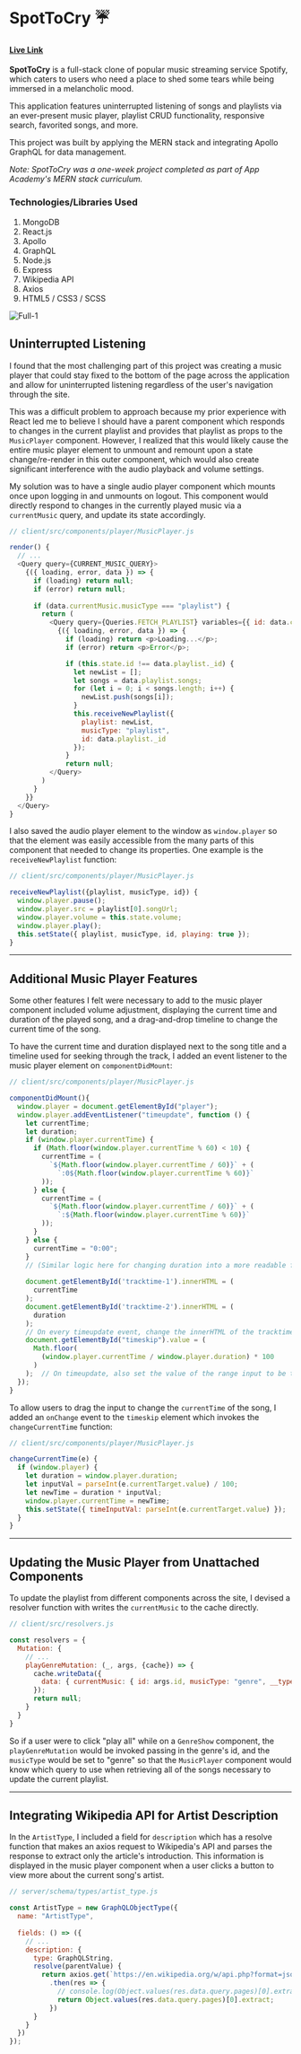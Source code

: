 # SpotToCry :umbrella:


#### **[Live Link](http://spottocry.herokuapp.com)**

**SpotToCry** is a full-stack clone of popular music streaming service Spotify, which caters to users who need a place to shed some tears while being immersed in a melancholic mood. 

This application features uninterrupted listening of songs and playlists via an ever-present music player, playlist CRUD functionality, responsive search, favorited songs, and more. 

This project was built by applying the MERN stack and integrating Apollo GraphQL for data management.

*Note: SpotToCry was a one-week project completed as part of App Academy's MERN stack curriculum.*

### Technologies/Libraries Used
1. MongoDB
2. React.js
3. Apollo
4. GraphQL
4. Node.js
5. Express
6. Wikipedia API
7. Axios
8. HTML5 / CSS3 / SCSS

![Full-1](/client/public/assets/images/README/full-1.png?raw=true)


## Uninterrupted Listening 
I found that the most challenging part of this project was creating a music player that could stay fixed to the bottom of the page across the application and allow for uninterrupted listening regardless of the user's navigation through the site. 

This was a difficult problem to approach because my prior experience with React led me to believe I should have a parent component which responds to changes in the current playlist and provides that playlist as props to the `MusicPlayer` component. However, I realized that this would likely cause the entire music player element to unmount and remount upon a state change/re-render in this outer component, which would also create significant interference with the audio playback and volume settings.

My solution was to have a single audio player component which mounts once upon logging in and unmounts on logout. This component would directly respond to changes in the currently played music via a `currentMusic` query, and update its state accordingly. 

```javascript
// client/src/components/player/MusicPlayer.js

render() {
  // ...
  <Query query={CURRENT_MUSIC_QUERY}>
    {({ loading, error, data }) => {
      if (loading) return null;
      if (error) return null;
      
      if (data.currentMusic.musicType === "playlist") {
        return (
          <Query query={Queries.FETCH_PLAYLIST} variables={{ id: data.currentMusic.id }}>
            {({ loading, error, data }) => {
              if (loading) return <p>Loading...</p>;
              if (error) return <p>Error</p>;

              if (this.state.id !== data.playlist._id) {
                let newList = [];
                let songs = data.playlist.songs;
                for (let i = 0; i < songs.length; i++) {
                  newList.push(songs[i]);
                }
                this.receiveNewPlaylist({
                  playlist: newList,
                  musicType: "playlist",
                  id: data.playlist._id
                });
              }  
              return null;
          </Query>
        )
      }
    }}
  </Query>
}            
```
I also saved the audio player element to the window as `window.player` so that the element was easily accessible from the many parts of this component that needed to change its properties. One example is the `receiveNewPlaylist` function:

```javascript
// client/src/components/player/MusicPlayer.js

receiveNewPlaylist({playlist, musicType, id}) {
  window.player.pause();
  window.player.src = playlist[0].songUrl;
  window.player.volume = this.state.volume;
  window.player.play();
  this.setState({ playlist, musicType, id, playing: true });
}
```

---

## Additional Music Player Features

Some other features I felt were necessary to add to the music player component included volume adjustment, displaying the current time and duration of the played song, and a drag-and-drop timeline to change the current time of the song. 

To have the current time and duration displayed next to the song title and a timeline used for seeking through the track, I added an event listener to the music player element on `componentDidMount`:

```javascript
// client/src/components/player/MusicPlayer.js

componentDidMount(){
  window.player = document.getElementById("player");
  window.player.addEventListener("timeupdate", function () {
    let currentTime;
    let duration;
    if (window.player.currentTime) {
      if (Math.floor(window.player.currentTime % 60) < 10) {
        currentTime = (
          `${Math.floor(window.player.currentTime / 60)}` + (
            `:0${Math.floor(window.player.currentTime % 60)}`
        ));
      } else {
        currentTime = (
          `${Math.floor(window.player.currentTime / 60)}` + (
            `:${Math.floor(window.player.currentTime % 60)}`
        ));
      }
    } else {
      currentTime = "0:00";
    }
    // (Similar logic here for changing duration into a more readable format...)
    
    document.getElementById('tracktime-1').innerHTML = (
      currentTime 
    );
    document.getElementById('tracktime-2').innerHTML = (
      duration
    );
    // On every timeupdate event, change the innerHTML of the tracktime elements to update the currentTime and duration displayed 
    document.getElementById("timeskip").value = (
      Math.floor(
        (window.player.currentTime / window.player.duration) * 100
      )
    );  // On timeupdate, also set the value of the range input to be the song's elapsed time divided by the duration
  });
}
```
To allow users to drag the input to change the `currentTime` of the song, I added an `onChange` event to the `timeskip` element which invokes the `changeCurrentTime` function: 

```javascript
// client/src/components/player/MusicPlayer.js

changeCurrentTime(e) {
  if (window.player) {
    let duration = window.player.duration;
    let inputVal = parseInt(e.currentTarget.value) / 100; 
    let newTime = duration * inputVal; 
    window.player.currentTime = newTime;
    this.setState({ timeInputVal: parseInt(e.currentTarget.value) });
  }
}
```

---

## Updating the Music Player from Unattached Components
To update the playlist from different components across the site, I devised a resolver function with writes the `currentMusic` to the cache directly.

```javascript
// client/src/resolvers.js

const resolvers = {
  Mutation: {
    // ...
    playGenreMutation: (_, args, {cache}) => {
      cache.writeData({ 
        data: { currentMusic: { id: args.id, musicType: "genre", __typename: "GenreType"} } 
      });
      return null;
    }
  }
}
```

So if a user were to click "play all" while on a `GenreShow` component, the `playGenreMutation` would be invoked passing in the genre's id, and the `musicType` would be set to "genre" so that the `MusicPlayer` component would know which query to use when retrieving all of the songs necessary to update the current playlist.

---

## Integrating Wikipedia API for Artist Description
In the `ArtistType`, I included a field for `description` which has a resolve function that makes an axios request to Wikipedia's API and parses the response to extract only the article's introduction. This information is displayed in the music player component when a user clicks a button to view more about the current song's artist.

```javascript
// server/schema/types/artist_type.js

const ArtistType = new GraphQLObjectType({
  name: "ArtistType",
  
  fields: () => ({
    // ...
    description: { 
      type: GraphQLString,
      resolve(parentValue) {
        return axios.get(`https://en.wikipedia.org/w/api.php?format=json&action=query&prop=extracts&exintro&explaintext&redirects=1&titles=${parentValue.name}`)
          .then(res => {
            // console.log(Object.values(res.data.query.pages)[0].extract)
            return Object.values(res.data.query.pages)[0].extract;
          })
      }
    }
  })
});
```

